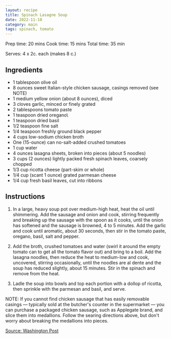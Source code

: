 ```yaml
---
layout: recipe
title: Spinach Lasagne Soup
date: 2022-11-10
category: main
tags: spinach, tomato
---
```


Prep time: 20 mins
Cook time: 15 mins
Total time: 35 min

Serves: 4 x 2c. each (makes 8 c.)

## Ingredients
* 1 tablespoon olive oil
* 8 ounces sweet Italian-style chicken sausage, casings removed (see NOTE)
* 1 medium yellow onion (about 8 ounces), diced
* 3 cloves garlic, minced or finely grated
* 2 tablespoons tomato paste
* 1 teaspoon dried oregano\
* 1 teaspoon dried basil
* 1/2 teaspoon fine salt
* 1/4 teaspoon freshly ground black pepper
* 4 cups low-sodium chicken broth
* One (15-ounce) can no-salt-added crushed tomatoes
* 1 cup water
* 4 ounces lasagna sheets, broken into pieces (about 5 noodles)
* 3 cups (2 ounces) lightly packed fresh spinach leaves, coarsely chopped
* 1/3 cup ricotta cheese (part-skim or whole)
* 1/4 cup (scant 1 ounce) grated parmesan cheese
* 1/4 cup fresh basil leaves, cut into ribbons

## Instructions
1. In a large, heavy soup pot over medium-high heat, heat the oil until shimmering. Add the sausage and onion and cook, stirring frequently and breaking up the sausage with the spoon as it cooks, until the onion has softened and the sausage is browned, 4 to 5 minutes. Add the garlic and cook until aromatic, about 30 seconds, then stir in the tomato paste, oregano, basil, salt and pepper.

2. Add the broth, crushed tomatoes and water (swirl it around the empty tomato can to get all the tomato flavor out) and bring to a boil. Add the lasagna noodles, then reduce the heat to medium-low and cook, uncovered, stirring occasionally, until the noodles are al dente and the soup has reduced slightly, about 15 minutes. Stir in the spinach and remove from the heat.

3. Ladle the soup into bowls and top each portion with a dollop of ricotta, then sprinkle with the parmesan and basil, and serve.

NOTE: If you cannot find chicken sausage that has easily removable casings — typically sold at the butcher's counter in the supermarket — you can purchase a packaged chicken sausage, such as Applegate brand, and slice them into medallions. Follow the searing directions above, but don't worry about breaking the medallions into pieces.

[Source: Washington Post]([https://www.livewellbakeoften.com/mini-apple-pies/#wprm-recipe-container-16842](https://s2.washingtonpost.com/camp-rw/?trackId=6137d71eae7e8a227661e1f5&s=636bb5087e2620469f08c5d3&linknum=4&linktot=54))
